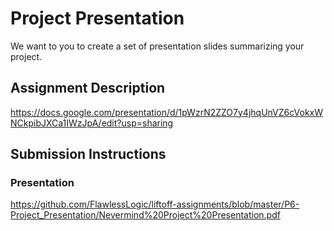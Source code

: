 # Project Presentation
We want to you to create a set of presentation slides summarizing your project.

## Assignment Description
https://docs.google.com/presentation/d/1pWzrN2ZZO7y4jhqUnVZ6cVokxWNCkpibJXCa1IWzJpA/edit?usp=sharing

## Submission Instructions

### Presentation
https://github.com/FlawlessLogic/liftoff-assignments/blob/master/P6-Project_Presentation/Nevermind%20Project%20Presentation.pdf
